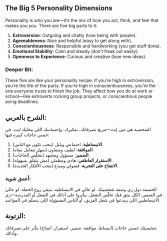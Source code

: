 ## The Big 5 Personality Dimensions

Personality is who you are—it’s the mix of how you act, think, and feel that makes you _you_. There are five big parts to it:

1. **Extroversion**: Outgoing and chatty (love being with people).
2. **Agreeableness**: Nice and helpful (easy to get along with).
3. **Conscientiousness**: Responsible and hardworking (you get stuff done).
4. **Emotional Stability**: Calm and steady (don’t freak out easily).
5. **Openness to Experience**: Curious and creative (love new ideas).

### **Deeper Bit**: 
These five are like your personality recipe. If you’re high in extroversion, you’re the life of the party. If you’re high in conscientiousness, you’re the one everyone trusts to finish the job. They affect how you do at work or school—like extroverts rocking group projects, or conscientious people acing deadlines.

## **الشرح بالعربي**:
الشخصية هي مين إنت—مزيج تصرفاتك، تفكيرك، وإحساسك اللي بيخليك _إنت_. في خمس حاجات كبيرة فيها:

1. **الانبساطية**: اجتماعي وبلبل (بتحب تكون مع الناس).
2. **الموافقة**: لطيف ومتعاون (سهل تتعامل معاه).
3. **الضمير**: مسؤول ومجتهد (بتخلّص الحاجات).
4. **الاستقرار العاطفي**: هادي ومطمئن (مش بتقلق بسهولة).
5. **الانفتاح على التجربة**: فضولي ومبدع (بتحب الأفكار الجديدة).  

### **أعمق شوية**:
الخمسة دول زي وصفة شخصيتك. لو عالي في الانبساطية، بتبقى روح الحفلة. لو عالي في الضمير، الكل بيثق فيك تخلّص الشغل. بيأثروا على أدائك في الشغل أو المدرسة—زي الانبساطيين اللي بيبدعوا في شغل الفريق، أو الناس المسؤولة اللي بتسلم في المواعيد.

## **الزتونة**: 
شخصيتك خمس حاجات (انبساط، موافقة، ضمير، استقرار، انفتاح) بتأثر على تصرفاتك وأدائك.